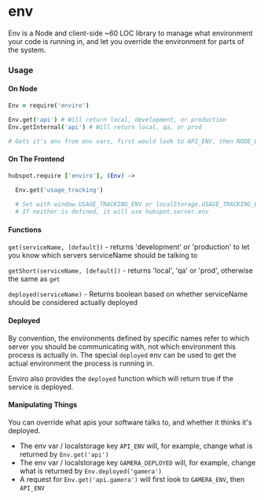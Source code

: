 env
===

Env is a Node and client-side ~60 LOC library to manage what environment your code is running in, and let you
override the environment for parts of the system.

### Usage

#### On Node
```coffeescript
Env = require('enviro')

Env.get('api') # Will return local, development, or production
Env.getInternal('api') # Will return local, qa, or prod

# Gets it's env from env vars, first would look to API_ENV, then NODE_ENV
```
#### On The Frontend
```coffeescript
hubspot.require ['enviro'], (Env) ->

  Env.get('usage_tracking')
  
  # Set with window.USAGE_TRACKING_ENV or localStorage.USAGE_TRACKING_ENV
  # If neither is defined, it will use hubspot.server.env
```

#### Functions

`get(serviceName, [default])` - returns 'development' or 'production' to let you know which servers serviceName should
be talking to

`getShort(serviceName, [default])` - returns 'local', 'qa' or 'prod', otherwise the same as `get`

`deployed(serviceName)` - Returns boolean based on whether serviceName should be considered actually deployed

#### Deployed

By convention, the environments defined by specific names refer to which server you should be communicating with,
not which environment this process is actually in.  The special `deployed` env can be used to get the actual
environment the process is running in.

Enviro also provides the `deployed` function which will return true if the service is deployed.

#### Manipulating Things

You can override what apis your software talks to, and whether it thinks it's deployed.

- The env var / localstorage key `API_ENV` will, for example, change what is returned by `Env.get('api')`
- The env var / localstorage key `GAMERA_DEPLOYED` will, for example, change what is returned by `Env.deployed('gamera')`
- A request for `Env.get('api.gamera')` will first look to `GAMERA_ENV`, then `API_ENV`
